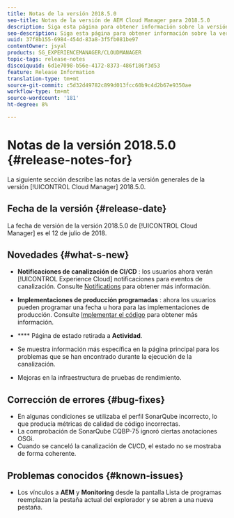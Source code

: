 ```yaml
---
title: Notas de la versión 2018.5.0
seo-title: Notas de la versión de AEM Cloud Manager para 2018.5.0
description: Siga esta página para obtener información sobre la versión 2018.5.0 de Cloud Manager.
seo-description: Siga esta página para obtener información sobre la versión 2018.5.0 de AEM Cloud Manager.
uuid: 37f8b155-6984-454d-83a8-3f5fb081be97
contentOwner: jsyal
products: SG_EXPERIENCEMANAGER/CLOUDMANAGER
topic-tags: release-notes
discoiquuid: 6d1e7098-b56e-4172-8373-486f186f3d53
feature: Release Information
translation-type: tm+mt
source-git-commit: c5d32d49782c899d013fcc60b9c4d2b67e9350ae
workflow-type: tm+mt
source-wordcount: '181'
ht-degree: 8%

---
```



# Notas de la versión 2018.5.0 {#release-notes-for}

La siguiente sección describe las notas de la versión generales de la versión [!UICONTROL Cloud Manager] 2018.5.0.

## Fecha de la versión {#release-date}

La fecha de versión de la versión 2018.5.0 de [!UICONTROL Cloud Manager] es el 12 de julio de 2018.

## Novedades {#what-s-new}

* **Notificaciones de canalización de CI/CD** : los usuarios ahora verán  [!UICONTROL Experience Cloud] notificaciones para eventos de canalización. Consulte [Notifications](notifications.md) para obtener más información.

* **Implementaciones de producción programadas** : ahora los usuarios pueden programar una fecha u hora para las implementaciones de producción. Consulte [Implementar el código](deploying-code.md) para obtener más información.

* **** Página de estado retirada a  **Actividad**.

* Se muestra información más específica en la página principal para los problemas que se han encontrado durante la ejecución de la canalización.
* Mejoras en la infraestructura de pruebas de rendimiento.

## Corrección de errores {#bug-fixes}

* En algunas condiciones se utilizaba el perfil SonarQube incorrecto, lo que producía métricas de calidad de código incorrectas.
* La comprobación de SonarQube CQBP-75 ignoró ciertas anotaciones OSGi.
* Cuando se canceló la canalización de CI/CD, el estado no se mostraba de forma coherente.

## Problemas conocidos {#known-issues}

* Los vínculos a **AEM** y **Monitoring** desde la pantalla Lista de programas reemplazan la pestaña actual del explorador y se abren a una nueva pestaña.


